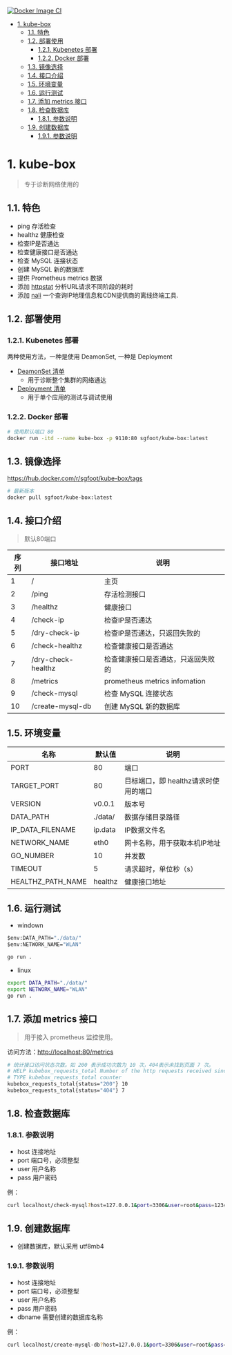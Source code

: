 [![Docker Image CI](https://github.com/yezihack/kube-box/actions/workflows/docker-image.yml/badge.svg)](https://github.com/yezihack/kube-box/actions/workflows/docker-image.yml)
<!-- TOC -->

- [1. kube-box](#1-kube-box)
  - [1.1. 特色](#11-特色)
  - [1.2. 部署使用](#12-部署使用)
    - [1.2.1. Kubenetes 部署](#121-kubenetes-部署)
    - [1.2.2. Docker 部署](#122-docker-部署)
  - [1.3. 镜像选择](#13-镜像选择)
  - [1.4. 接口介绍](#14-接口介绍)
  - [1.5. 环境变量](#15-环境变量)
  - [1.6. 运行测试](#16-运行测试)
  - [1.7. 添加 metrics 接口](#17-添加-metrics-接口)
  - [1.8. 检查数据库](#18-检查数据库)
    - [1.8.1. 参数说明](#181-参数说明)
  - [1.9. 创建数据库](#19-创建数据库)
    - [1.9.1. 参数说明](#191-参数说明)

<!-- /TOC -->
# 1. kube-box

> 专于诊断网络使用的

## 1.1. 特色

- ping 存活检查
- healthz 健康检查
- 检查IP是否通达
- 检查健康接口是否通达
- 检查 MySQL 连接状态
- 创建 MySQL 新的数据库
- 提供 Prometheus metrics 数据
- 添加 [httpstat](https://github.com/davecheney/httpstat) 分析URL请求不同阶段的耗时
- 添加 [nali](https://github.com/zu1k/nali) 一个查询IP地理信息和CDN提供商的离线终端工具.

## 1.2. 部署使用

### 1.2.1. Kubenetes 部署

两种使用方法，一种是使用 DeamonSet, 一种是 Deployment

- [DeamonSet 清单](mainfest/kube-box-ds.yaml)
  - 用于诊断整个集群的网络通达
- [Deployment 清单](mainfest/kube-box.yaml)
  - 用于单个应用的测试与调试使用

### 1.2.2. Docker 部署

```sh
# 使用默认端口 80
docker run -itd --name kube-box -p 9110:80 sgfoot/kube-box:latest
```

## 1.3. 镜像选择

<https://hub.docker.com/r/sgfoot/kube-box/tags>

```sh
# 最新版本
docker pull sgfoot/kube-box:latest
```

## 1.4. 接口介绍

> 默认80端口

| 序列 | 接口地址           | 说明                               |
| ---- | ------------------ | ---------------------------------- |
| 1    | /                  | 主页                               |
| 2    | /ping              | 存活检测接口                       |
| 3    | /healthz           | 健康接口                           |
| 4    | /check-ip          | 检查IP是否通达                     |
| 5    | /dry-check-ip      | 检查IP是否通达，只返回失败的       |
| 6    | /check-healthz     | 检查健康接口是否通达               |
| 7    | /dry-check-healthz | 检查健康接口是否通达，只返回失败的 |
| 8    | /metrics           | prometheus metrics infomation      |
| 9    | /check-mysql       | 检查 MySQL 连接状态                |
| 10   | /create-mysql-db   | 创建 MySQL 新的数据库              |

## 1.5. 环境变量

| 名称              | 默认值  | 说明                                 |
| ----------------- | ------- | ------------------------------------ |
| PORT              | 80      | 端口                                 |
| TARGET_PORT       | 80      | 目标端口，即 healthz请求时使用的端口 |
| VERSION           | v0.0.1  | 版本号                               |
| DATA_PATH         | ./data/ | 数据存储目录路径                     |
| IP_DATA_FILENAME  | ip.data | IP数据文件名                         |
| NETWORK_NAME      | eth0    | 网卡名称，用于获取本机IP地址         |
| GO_NUMBER         | 10      | 并发数                               |
| TIMEOUT           | 5       | 请求超时，单位秒（s）                |
| HEALTHZ_PATH_NAME | healthz | 健康接口地址                         |

## 1.6. 运行测试

- windown

```bat
$env:DATA_PATH="./data/"
$env:NETWORK_NAME="WLAN"

go run .
```

- linux

```sh
export DATA_PATH="./data/"
export NETWORK_NAME="WLAN"
go run .
```

## 1.7. 添加 metrics 接口

> 用于接入 prometheus 监控使用。

访问方法：<http://localhost:80/metrics>

```sh
# 统计接口访问状态次数。如 200 表示成功次数为 10 次，404表示未找到页面 7 次。
# HELP kubebox_requests_total Number of the http requests received since the server started
# TYPE kubebox_requests_total counter
kubebox_requests_total{status="200"} 10
kubebox_requests_total{status="404"} 7
```

## 1.8. 检查数据库

### 1.8.1. 参数说明

- host 连接地址
- port 端口号，必须整型
- user 用户名称
- pass 用户密码

例：

```sh
curl localhost/check-mysql?host=127.0.0.1&port=3306&user=root&pass=123456
```

## 1.9. 创建数据库

- 创建数据库，默认采用 utf8mb4

### 1.9.1. 参数说明

- host 连接地址
- port 端口号，必须整型
- user 用户名称
- pass 用户密码
- dbname 需要创建的数据库名称

例：

```sh
curl localhost/create-mysql-db?host=127.0.0.1&port=3306&user=root&pass=123456&dbname=test
```
